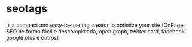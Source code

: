 # seotags
Is a compact and easy-to-use tag creator to optimize your site (OnPage SEO de forma fácil e descomplicada, open graph, twitter card, facebook, google plus e outros)
